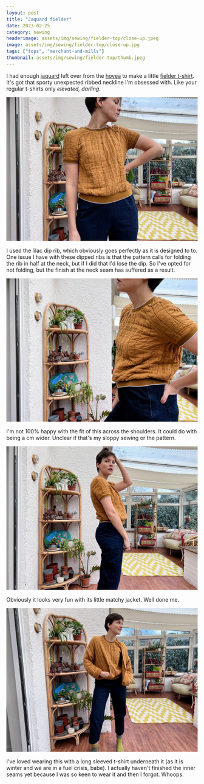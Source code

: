 ```yaml
---
layout: post
title: "Jaquard fielder"
date: 2023-02-25
category: sewing
headerimage: assets/img/sewing/fielder-top/close-up.jpeg
image: assets/img/sewing/fielder-top/close-up.jpg
tags: ["tops", "merchant-and-mills"]
thumbnail: assets/img/sewing/fielder-top/thumb.jpeg
---
```


I had enough [jaquard](https://merchantandmills.com/uk/rasai-jacquard-square) left over from the [hovea](https://alicebartlett.co.uk/blog/hovea-rasai-jacquard) to make a little [fielder t-shirt](https://merchantandmills.com/uk/the-fielder-top). It's got that sporty unexpected ribbed neckline I'm obsessed with. Like your regular t-shirts only _elevated, darling_.

![Front view of me in my jaquard t-shirt](/assets/img/sewing/fielder-top/front.jpeg)


I used the lilac dip rib, which obviously goes perfectly as it is designed to to. One issue I have with these dipped ribs is that the pattern calls for folding the rib in half at the neck, but if I did that I'd lose the dip. So I've opted for not folding, but the finish at the neck seam has suffered as a result.

![side view of me in my jaquard t-shirt](/assets/img/sewing/fielder-top/side-pocket.jpeg)

I'm not 100% happy with the fit of this across the shoulders. It could do with being a cm wider. Unclear if that's my sloppy sewing or the pattern.

![side view of me in my jaquard t-shirt](/assets/img/sewing/fielder-top/side.jpeg)

Obviously it looks very fun with its little matchy jacket. Well done me.

![side view of me in my jaquard t-shirt](/assets/img/sewing/fielder-top/jacket.jpeg)

I've loved wearing this with a long sleeved t-shirt underneath it (as it is winter and we are in a fuel crisis, babe). I actually haven't finished the inner seams yet because I was so keen to wear it and then I forgot. Whoops.
